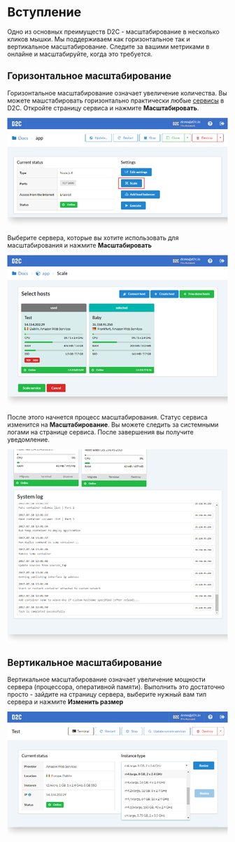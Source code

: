 # Вступление

Одно из основных преимуществ D2C - масштабирование в несколько кликов мышки. Мы поддерживаем как горизонтальное так и вертикальное масштабирование. Следите за вашими метриками в онлайне и масштабируйте, когда это требуется.

## Горизонтальное масштабирование

Горизонтальное масштабирование означает увеличение количества.
Вы можете машстабировать горизонтально практически любые [сервисы](/getting-started/services/#_3) в D2C. Откройте страницу сервиса и нажмите **Масштабировать**.

![Horizontal scaling](../img/horizontal_scaling.png)

Выберите сервера, которые вы хотите использовать для масштабирования и нажмите **Масштабировать**

![Horizontal scaling - choose hosts](../img/horizontal_scaling2.png)

После этого начнется процесс масштабирования. Статус сервиса изменится на **Масштабирование**. Вы можете следить за системными логами на странице сервиса. После завершения вы получите уведомление.

![Horizontal scaling - logs](../img/horizontal_scaling_logs.png)

## Вертикальное масштабирование

Вертикальное масштабирование означает увеличение мощности сервера (процессора, оперативной памяти). Выполнить это достаточно просто - зайдите на страницу сервера, выберите нужный вам тип сервера и нажмите **Изменить размер**

![Vertical scaling](../img/vertical_scaling.png)
